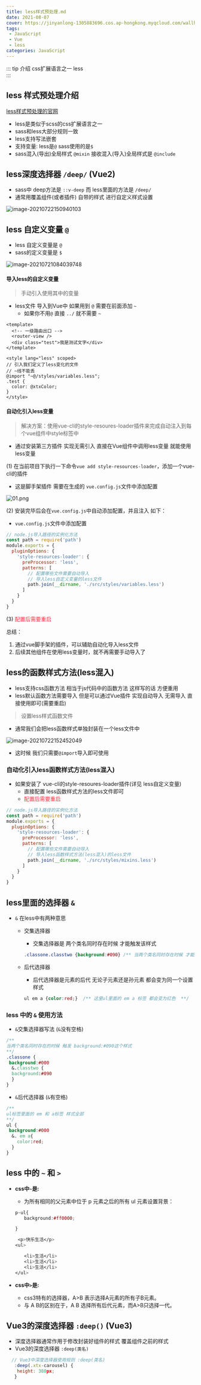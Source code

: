 ```yaml
---
title: less样式预处理.md
date: 2021-08-07
cover: https://jinyanlong-1305883696.cos.ap-hongkong.myqcloud.com/wallhaven-3z5629.jpg
tags:
 - JavaScript
 - Vue
 - less
categories: JavaScript
---
```


::: tip 介绍
css扩展语言之一 less<br>
:::

<!-- more -->

## less 样式预处理介绍

[less样式预处理的官网](https://less.bootcss.com/)

* less是类似于scss的css扩展语言之一
* sass和less大部分规则一致
* less支持写法嵌套
* 支持变量: less是`@` sass使用的是`$`
* sass混入(导出)全局样式 `@mixin`  接收混入(导入)全局样式是 `@include`



## less深度选择器 `/deep/` (Vue2)

* sass中 deep方法是 `::v-deep` 而 less里面的方法是 `/deep/`
* 通常用覆盖组件(或者插件) 自带的样式 进行自定义样式设置

![image-20210722150940103](https://jinyanlong-1305883696.cos.ap-hongkong.myqcloud.com/yXEb8o9jCKWNxma.png)

## less 自定义变量 `@`

*  less 自定义变量是 `@`
*  sass的定义变量是 `$`

![image-20210721084039748](https://jinyanlong-1305883696.cos.ap-hongkong.myqcloud.com/Gz1fBLJ2qMpeY6R.png)

#### 导入less的自定义变量

> 手动引入使用其中的变量

* less文件 导入到Vue中 如果用到 `@` 需要在前面添加 `~`
  * 如果你不用`@` 直接 `../` 就不需要 `~`

```vue
<template>
  <!-- 一级路由出口 -->
  <router-view />
  <div class="test">我是测试文字</div>
</template>

<style lang="less" scoped>
// 引入我们定义了less变化的文件
// ~线不能丢
@import "~@/styles/variables.less";
.test {
  color: @xtxColor;
}
</style>
```

#### 自动化引入less变量

> 解决方案：使用vue-cli的style-resoures-loader插件来完成自动注入到每个vue组件中style标签中

* 通过安装第三方插件 实现无需引入 直接在Vue组件中调用less变量 就能使用less变量

(1) 在当前项目下执行一下命令`vue add style-resources-loader`，添加一个vue-cli的插件

* 这是脚手架插件 需要在生成的 `vue.config.js`文件中添加配置

![01.png](https://jinyanlong-1305883696.cos.ap-hongkong.myqcloud.com/005INI3Xly8gspqruow10j30z50gb41t.jpg)

(2) 安装完毕后会在`vue.config.js`中自动添加配置，并且注入 如下：

* `vue.config.js`文件中添加配置

```js
// node.js导入路径的实例化方法
const path = require('path')
module.exports = {
  pluginOptions: {
    'style-resources-loader': {
      preProcessor: 'less',
      patterns: [
        // 配置哪些文件需要自动导入
        // 导入less自定义变量的less文件
        path.join(__dirname, './src/styles/variables.less')
      ]
    }
  }
}

```

(3) <font color =#ff3040>配置后需要重启 </font>

总结：

1. 通过vue脚手架的插件，可以辅助自动化导入less文件
2. 后续其他组件在使用less变量时，就不再需要手动导入了

## less的函数样式方法(less混入)

* less支持css函数方法 相当于js代码中的函数方法 这样写的话 方便重用
* less默认函数方法需要导入 但是可以通过Vue插件 实现自动导入 无需导入 直接使用即可(需要重启)

> 设置less样式函数文件

* 通常我们会把less函数样式单独封装在一个less文件中

![image-20210722152452049](https://jinyanlong-1305883696.cos.ap-hongkong.myqcloud.com/cyAj4YfBFe27LC1.png)

* 这时候 我们只需要`@import`导入即可使用 

### 自动化引入less函数样式方法(less混入)

* 如果安装了 vue-cli的style-resoures-loader插件(详见 less自定义变量) 
  * 直接配置 less函数样式方法的less文件即可
  * <font color =#ff3040>配置后需要重启 </font>

```js
// node.js导入路径的实例化方法
const path = require('path')
module.exports = {
  pluginOptions: {
    'style-resources-loader': {
      preProcessor: 'less',
      patterns: [
        // 配置哪些文件需要自动导入
        // 导入less函数样式方法(less混入)的less文件
        path.join(__dirname, './src/styles/mixins.less')
      ]
    }
  }
}

```

## less里面的选择器 `&`

* `&` 在less中有两种意思

  * 交集选择器 

    * 交集选择器是 两个类名同时存在时候 才能触发该样式

    ```css
    .classone.classtwo {background:#090} /** 当两个类名同时存在时候 才能触发该样式 **/
    ```

  * 后代选择器

    * 后代选择器是元素的后代 无论子元素还是孙元素 都会变为同一个设置样式

    ```css
    ul em a {color:red;}  /** 这里ul里面的 em a 标签 都会变为红色  **/
    ```

### less 中的 `&` 使用方法

* `&`交集选择器写法 (`&`没有空格)

```css
/**
当两个类名同时存在的时候 触发 background:#090这个样式 
**/
.classone {
 background:#000
  &.classtwo { 
  background:#090
  }
}
```

* `&`后代选择器 (`&`有空格)

```css
/**
ul标签里面的 em 和 a标签 样式全部
**/
ul {
 background:#000
  &. em a{ 
	color:red;
  }
}
```



## less 中的 `~`  和 `>`

* **css中`~`是:**

  * 为所有相同的父元素中位于 p 元素之后的所有 ul 元素设置背景：

  ```css
  p~ul{
  　　background:#ff0000;
  
  }
  
   <p>快乐生活</p>
  <ul>
  
  　　<li>生活</li>
  　　<li>生活</li>
  　　<li>生活</li>
  </ul>
  ```

* **css中`>`是:**

  * css3特有的选择器，A>B 表示选择A元素的所有子B元素。
  * 与 A B的区别在于，A B 选择所有后代元素，而A>B只选择一代。
  



## Vue3的深度选择器 `:deep()` (Vue3)

* 深度选择器通常作用于修改封装好组件的样式 覆盖组件之前的样式
* Vue3的深度选择器 `:deep(类名)`

```js
  // Vue3中深度选择器使用规则 :deep(类名)
   :deep(.xtx-carousel) {
    height: 380px;
   }
```



